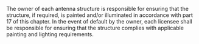 The owner of each antenna structure is responsible for ensuring that the structure, if required, is painted and/or illuminated in accordance with part 17 of this chapter. In the event of default by the owner, each licensee shall be responsible for ensuring that the structure complies with applicable painting and lighting requirements.

